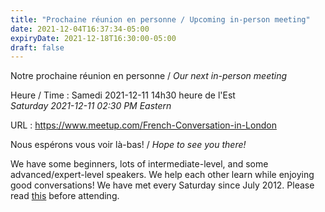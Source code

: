 ```yaml
---
title: "Prochaine réunion en personne / Upcoming in-person meeting"
date: 2021-12-04T16:37:34-05:00
expiryDate: 2021-12-18T16:30:00-05:00
draft: false
---
```


Notre prochaine réunion en personne / _Our next in-person meeting_

Heure / Time
: Samedi 2021-12-11 14h30 heure de l'Est  
  _Saturday 2021-12-11 02:30 PM Eastern_

URL
: https://www.meetup.com/French-Conversation-in-London

<!--more-->

Nous espérons vous voir là-bas! / _Hope to see you there!_

We have some beginners, lots of intermediate-level, and some advanced/expert-level speakers. We help each other learn while enjoying good conversations! We have met every Saturday since July 2012. Please read [this](/about/) before attending.
